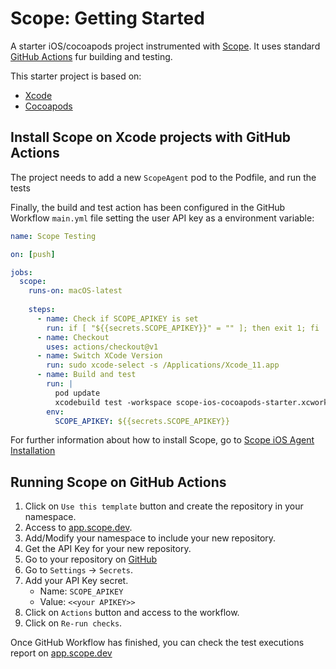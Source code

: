 # Scope: Getting Started
A starter iOS/cocoapods project instrumented with [Scope](https://scope.undefinedlabs.com). It uses standard [GitHub Actions](https://github.com/features/actions) fur building and testing.

This starter project is based on:
- [Xcode](https://developer.apple.com/xcode/)
- [Cocoapods](https://cocoapods.org)

## Install Scope on Xcode projects with GitHub Actions

The project needs to add a new `ScopeAgent` pod to the Podfile, and run the tests

Finally, the build and test action has been configured in the GitHub Workflow `main.yml` file setting the user API key as a environment variable:

```yaml
name: Scope Testing

on: [push]

jobs:
  scope:
    runs-on: macOS-latest
    
    steps:
      - name: Check if SCOPE_APIKEY is set
        run: if [ "${{secrets.SCOPE_APIKEY}}" = "" ]; then exit 1; fi
      - name: Checkout
        uses: actions/checkout@v1
      - name: Switch XCode Version
        run: sudo xcode-select -s /Applications/Xcode_11.app
      - name: Build and test
        run: |
          pod update
          xcodebuild test -workspace scope-ios-cocoapods-starter.xcworkspace -scheme scope-ios-cocoapods-starter -destination 'platform=iOS Simulator,name=iPhone 11,OS=13.0' 
        env:
          SCOPE_APIKEY: ${{secrets.SCOPE_APIKEY}}
```

For further information about how to install Scope, go to [Scope iOS Agent Installation](https://docs.scope.dev/docs/ios-installation)

## Running Scope on GitHub Actions

1. Click on `Use this template` button and create the repository in your namespace.
2. Access to [app.scope.dev](https://app.scope.dev). 
3. Add/Modify your namespace to include your new repository.
4. Get the API Key for your new repository.
5. Go to your repository on [GitHub](https://github.com)
6. Go to `Settings` -> `Secrets`.
7. Add your API Key secret.
    - Name: `SCOPE_APIKEY`
    - Value: `<<your APIKEY>>`
8. Click on `Actions` button and access to the workflow.
9. Click on `Re-run checks`.

Once GitHub Workflow has finished, you can check the test executions report on [app.scope.dev](https://app.scope.dev)

